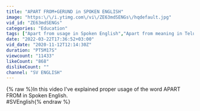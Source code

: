 ```yaml
---
title: "APART FROM+GERUND in SPOKEN ENGLISH"
image: "https:\/\/i.ytimg.com\/vi\/ZE63mdSENGs\/hqdefault.jpg"
vid_id: "ZE63mdSENGs"
categories: "Education"
tags: ["Apart from usage in Spoken English","Apart from meaning in Telugu","How to use apart from in Telugu"]
date: "2022-03-22T17:36:52+03:00"
vid_date: "2020-11-12T12:14:30Z"
duration: "PT5M17S"
viewcount: "11433"
likeCount: "868"
dislikeCount: ""
channel: "SV ENGLISH"
---
```

{% raw %}In this video I've explained proper usage of the word APART FROM in Spoken English.<br />#SVEnglish{% endraw %}
